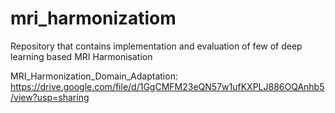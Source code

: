 # mri_harmonizatiom
Repository that contains implementation and evaluation of few of deep learning based MRI Harmonisation

MRI_Harmonization_Domain_Adaptation: https://drive.google.com/file/d/1GgCMFM23eQN57w1ufKXPLJ886OQAnhb5/view?usp=sharing
